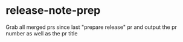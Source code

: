 # release-note-prep
Grab all merged prs since last "prepare release" pr and output the pr number as well as the pr title
